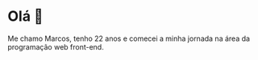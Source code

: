 ### <h1>Olá 👋</h1>
<p> Me chamo Marcos, tenho 22 anos e comecei a minha jornada na área da programação web front-end. </p>

<!--
**Mnwz/Mnwz** is a ✨ _special_ ✨ repository because its `README.md` (this file) appears on your GitHub profile.

Here are some ideas to get you started:

- 🔭 I’m currently working on ...
- 🌱 I’m currently learning ...
- 👯 I’m looking to collaborate on ...
- 🤔 I’m looking for help with ...
- 💬 Ask me about ...
- 📫 How to reach me: ...
- 😄 Pronouns: ...
- ⚡ Fun fact: ...
-->

